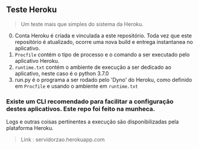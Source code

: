 ## Teste Heroku

>Um teste mais que simples do sistema da Heroku.

0. Conta Heroku é criada e vinculada a este repositório. Toda vez que este repositório é atualizado, ocorre uma nova build e entrega instantanea no aplicativo.
1. `Procfile` contém o tipo de processo e o comando a ser executado pelo aplicativo Heroku.
2. `runtime.txt` contém o ambiente de execução a ser dedicado ao aplicativo, neste caso é o python 3.7.0
3. run.py é o programa a ser rodado pelo 'Dyno' do Heroku, como definido em `Procfile` e usando o ambiente em `runtime.txt`

### Existe um CLI recomendado para facilitar a configuração destes aplicativos. Este repo foi feito na munheca.

Logs e outras coisas pertinentes a execução são disponibilizadas pela plataforma Heroku.

>Link : servidorzao.herokuapp.com
